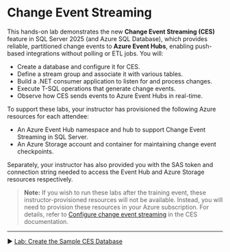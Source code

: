 ﻿# Change Event Streaming

This hands-on lab demonstrates the new **Change Event Streaming (CES)** feature in SQL Server 2025 (and Azure SQL Database), which provides reliable, partitioned change events to **Azure Event Hubs**, enabling push-based integrations without polling or ETL jobs. You will:

* Create a database and configure it for CES.
* Define a stream group and associate it with various tables.
* Build a .NET consumer application to listen for and process changes.
* Execute T-SQL operations that generate change events.
* Observe how CES sends events to Azure Event Hubs in real-time.

To support these labs, your instructor has provisioned the following Azure resources for each attendee:

* An Azure Event Hub namespace and hub to support Change Event Streaming in SQL Server.
* An Azure Storage account and container for maintaining change event checkpoints.

Separately, your instructor has also provided you with the SAS token and connection string needed to access the Event Hub and Azure Storage resources respectively.

> **Note:** If you wish to run these labs after the training event, these instructor-provisioned resources will not be available. Instead, you will need to provision these resources in your Azure subscription. For details, refer to [Configure change event streaming](https://learn.microsoft.com/en-us/sql/relational-databases/track-changes/change-event-streaming/configure) in the CES documentation.

___

▶ [Lab: Create the Sample CES Database](https://github.com/lennilobel/sql2025-workshop-hol-orlando2025/blob/main/HOL/3.%20Change%20Event%20Streaming/1.%20Create%20the%20Sample%20CES%20Database.md)
